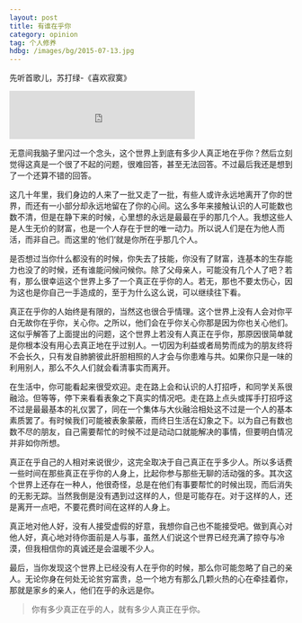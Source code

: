 ```yaml
---
layout: post
title: 有谁在乎你
category: opinion
tag: 个人修养
hdbg: /images/bg/2015-07-13.jpg
---
```



先听首歌儿，苏打绿-《喜欢寂寞》

<iframe frameborder="no" border="0" marginwidth="0" marginheight="0" width=330 height=86 src="http://music.163.com/outchain/player?type=2&id=374605&auto=0&height=66"></iframe>

无意间我脑子里闪过一个念头，这个世界上到底有多少人真正地在乎你？然后立刻觉得这真是一个很了不起的问题，很难回答，甚至无法回答。不过最后我还是想到了一个还算不错的回答。

这几十年里，我们身边的人来了一批又走了一批，有些人或许永远地离开了你的世界，而还有一小部分却永远地留在了你的心间。这么多年来接触认识的人可能数也数不清，但是在静下来的时候，心里想的永远是最最在乎的那几个人。我想这些人是人生无价的财富，也是一个人存在于世的唯一动力。所以说人们是在为他人而活，而非自己。而这里的‘他们’就是你所在乎那几个人。

是否想过当你什么都没有的时候，你失去了技能，你没有了财富，连基本的生存能力也没了的时候，还有谁能问候问候你。除了父母亲人，可能没有几个人了吧？若有，那么很幸运这个世界上多了一个真正在乎你的人。若无，那也不要太伤心，因为这也是你自己一手造成的，至于为什么这么说，可以继续往下看。

<!--more-->

真正在乎你的人始终是有限的，当然这也很合乎情理。这个世界上没有人会对你平白无故你在乎你，关心你。之所以，他们会在乎你关心你那是因为你也关心他们。这似乎解答了上面提出的问题，这个世界上若没有人真正在乎你，那原因很简单就是你根本没有用心去真正地在乎过别人。一切因为利益或者局势而成为的朋友终将不会长久，只有发自肺腑彼此肝胆相照的人才会与你患难与共。如果你只是一味的利用别人，那么不久人们就会看清事实而离开。

在生活中，你可能看起来很受欢迎。走在路上会和认识的人打招呼，和同学关系很融洽。但等等，停下来看看表象之下真实的情况吧。走在路上点头或挥手打招呼这不过是最最基本的礼仪罢了，同在一个集体与大伙融洽相处这不过是一个人的基本素质罢了。有时候我们可能被表象蒙蔽，而终日生活在幻象之下。以为自己有数也数不尽的朋友，自己需要帮忙的时候不过是动动口就能解决的事情，但要明白情况并非如你所想。

真正在乎自己的人相对来说很少，这完全取决于自己真正在乎多少人。所以多话费一些时间在那些真正在乎你的人身上，比起你参与那些无聊的活动强的多。其次这个世界上还存在一种人，他很奇怪，总是在他们有事要帮忙的时候出现，而后消失的无影无踪。当然我倒是没有遇到过这样的人，但是可能存在。对于这样的人，还是离开一点吧，不要花费时间在这样的人身上。

真正地对他人好，没有人接受虚假的好意，我想你自己也不能接受吧。做到真心对他人好，真心地对待你面前是人与事，虽然人们说这个世界已经充满了掠夺与冷漠，但我相信你的真诚还是会温暖不少人。

最后，当你发现这个世界上已经没有人在乎你的时候，那么你可能忽略了自己的亲人。无论你身在何处无论贫穷富贵，总一个地方有那么几颗火热的心在牵挂着你，那就是家乡的亲人，他们在乎的永远是你。

> 你有多少真正在乎的人，就有多少人真正在乎你。

